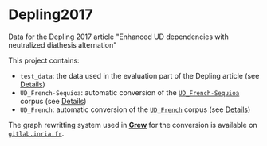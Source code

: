 # Depling2017
Data for the Depling 2017 article "Enhanced UD dependencies with neutralized diathesis alternation"

This project contains:

 * `test_data`: the data used in the evaluation part of the Depling article (see [Details](test_data))
 * `UD_French-Sequioa`: automatic conversion of the [`UD_French-Sequioa`](https://github.com/UniversalDependencies/UD_French-Sequoia) corpus (see [Details](UD_French-Sequoia))
 * `UD_French`: automatic conversion of the [`UD_French`](https://github.com/UniversalDependencies/UD_French) corpus (see [Details](UD_French))

The graph rewritting system used in [**Grew**](http://grew.loria.fr) for the conversion is available on [`gitlab.inria.fr`](https://gitlab.inria.fr/grew/UDtoAUD).
